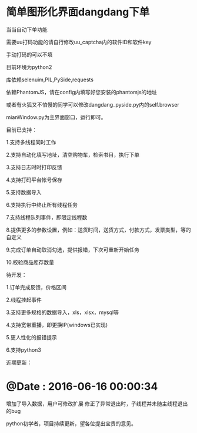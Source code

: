 # 简单图形化界面dangdang下单

当当自动下单功能

需要uu打码功能的请自行修改uu_captcha内的软件ID和软件key

手动打码的可以不填

目前环境为python2

库依赖selenuim,PIL,PySide,requests

依赖PhantomJS，请在config内填写好您安装的phantomjs的地址

或者有火狐又不怕慢的同学可以修改dangdang_pyside.py内的self.browser

mianWindow.py为主界面窗口，运行即可。

目前已支持：

1.支持多线程同时工作

2.支持自动化填写地址，清空购物车，检索书目，执行下单

3.支持日志时时打印反馈

4.支持打码平台帐号保存

5.支持数据导入

6.支持执行中终止所有线程任务

7.支持线程队列事件，即限定线程数

8.提供更多的参数设置，例如：送货时间，送货方式，付款方式，发票类型，等的自定义

9.完成订单自动取消勾选，提供报错，下次可重新开始任务

10.校验商品库存数量

待开发：

1.订单完成反馈，价格区间

2.线程挂起事件

3.支持更多规格的数据导入，xls，xlsx，mysql等

4.支持宽带重播，即更换IP(windows已实现)

5.更人性化的报错提示

6.支持python3





近期更新：
# @Date    : 2016-06-16 00:00:34
增加了导入数据，用户可修改扩展
修正了异常退出时，子线程并未随主线程退出的bug

python初学者，项目持续更新，望各位提出宝贵的意见。
